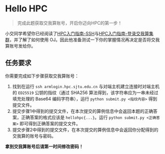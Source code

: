 # Hello HPC

> 完成此题获取交我算账号，开启你迈向HPC的第一步！

小交同学希望你已经阅读了[HPC入门指南-SSH](https://xflops.sjtu.edu.cn/hpc-start-guide/network/SSH/)与[HPC入门指南-登录交我算集群](https://xflops.sjtu.edu.cn/hpc-start-guide/network/login-HPC/)，并了解了如何使用 OJ。因此他准备测试一下你的掌握情况再决定是否将交我算账号发给你。

## 任务要求

你需要完成如下步骤获取交我算账号：

1. 找到在运行 `ssh armlogin.hpc.sjtu.edu.cn` 与对端主机建立连接时对端主机的 `ED25519` 公钥的指纹（通过 SHA256 算法得到，该字符串应为一串未经过填充处理的 Base64 编码字符串），运行 `python submit.py <指纹内容>` 得到提交文件。
2. 提交步骤1中得到的提交文件，在本次提交的算例信息中会返回本题的正确答案，正确答案的格式应该是 `hellohpc{...}`。运行 `python submit.py <正确答案>` 即可得到正确答案的提交文件。
3. 提交步骤2中得到的提交文件，在本次提交的算例信息中会返回你分配得到的交我算的账号与密码。

**拿到交我算账号后请第一时间修改密码！**